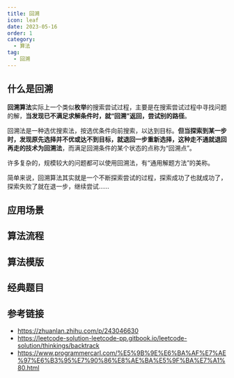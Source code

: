 ```yaml
---
title: 回溯
icon: leaf
date: 2023-05-16
order: 1
category:
  - 算法
tag:
  - 回溯
---
```


## 什么是回溯

**回溯算法**实际上一个类似**枚举**的搜索尝试过程，主要是在搜索尝试过程中寻找问题的解，**当发现已不满足求解条件时，就“回溯”返回，尝试别的路径**。

回溯法是一种选优搜索法，按选优条件向前搜索，以达到目标。**但当探索到某一步时，发现原先选择并不优或达不到目标，就退回一步重新选择，这种走不通就退回再走的技术为回溯法**，而满足回溯条件的某个状态的点称为“回溯点”。

许多复杂的，规模较大的问题都可以使用回溯法，有“通用解题方法”的美称。

简单来说，回溯算法其实就是一个不断探索尝试的过程，探索成功了也就成功了，探索失败了就在退一步，继续尝试……

## 应用场景

## 算法流程

## 算法模版

## 经典题目

## 参考链接

* https://zhuanlan.zhihu.com/p/243046630
* https://leetcode-solution-leetcode-pp.gitbook.io/leetcode-solution/thinkings/backtrack
* https://www.programmercarl.com/%E5%9B%9E%E6%BA%AF%E7%AE%97%E6%B3%95%E7%90%86%E8%AE%BA%E5%9F%BA%E7%A1%80.html
